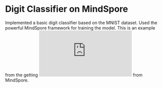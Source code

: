 # Digit Classifier on MindSpore

Implemented a basic digit classifier based on the MNIST dataset. Used the powerful MindSpore framework for training the model. This is an example from the getting ![started guide](https://www.mindspore.cn/tutorial/training/en/master/quick_start/quick_start.html) from MindSpore.